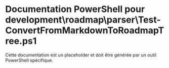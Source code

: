 # Documentation PowerShell pour development\roadmap\parser\Test-ConvertFromMarkdownToRoadmapTree.ps1

Cette documentation est un placeholder et doit être générée par un outil PowerShell spécifique.

